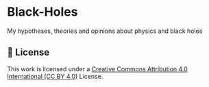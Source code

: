 # Black-Holes
My hypotheses, theories and opinions about physics and black holes

## 📄 License

This work is licensed under a [Creative Commons Attribution 4.0 International (CC BY 4.0)](https://creativecommons.org/licenses/by/4.0/) License.
